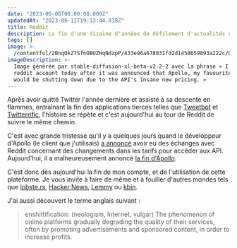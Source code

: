 ```yaml
---
date: "2023-06-08T00:00:00.000Z"
updatedAt: "2023-06-11T19:13:44.818Z"
title: Reddit
description: La fin d'une dizaine d'années de défilement d'actualités et de mèmes.
tags: []
image: >-
  /contentful/2BnqOkZ7SfnOBUZHqNdzpP/433e96a678031fd2d1458659893a222c/0_I_closed_my_reddit_account_today_after_it_was_anno_esrgan-v1-x2plus.png
imageDescription: >-
  Image générée par stable-diffusion-xl-beta-v2-2-2 avec la phrase « I closed my
  reddit account today after it was announced that Apollo, my favourite client,
  would be shutting down due to the API's insane new pricing. »
---
```


Après avoir quitté Twitter l'année dernière et assisté à sa descente en flammes, entraînant la fin des applications tierces telles que [Tweetbot](https://en.wikipedia.org/wiki/Tweetbot) et [Twitterrific](https://en.wikipedia.org/wiki/Twitterrific), l'histoire se répète et c'est aujourd'hui au tour de Reddit de suivre le même chemin.

C'est avec grande tristesse qu'il y a quelques jours quand le développeur d'Apollo (le client que j'utilisais) [a annoncé](https://www.reddit.com/r/apolloapp/comments/12ram0f/had_a_few_calls_with_reddit_today_about_the/) avoir eu des échanges avec Reddit concernant des changements dans les tarifs pour accéder aux API. Aujourd'hui, il a malheureusement annoncé [la fin d'Apollo](https://www.reddit.com/r/apolloapp/comments/144f6xm/apollo_will_close_down_on_june_30th_reddits/).

C'est donc dès aujourd'hui la fin de mon compte, et de l'utilisation de cette plateforme. Je vous invite à faire de même et à fouiller d'autres mondes tels que [lobste.rs](https://lobste.rs/), [Hacker News](https://news.ycombinator.com/), [Lemmy](https://join-lemmy.org/) ou [kbin](https://kbin.social/).

J'ai aussi découvert le terme anglais suivant :

> enshittification: (neologism, Internet, vulgar) The phenomenon of online platforms gradually degrading the quality of their services, often by promoting advertisements and sponsored content, in order to increase profits.
